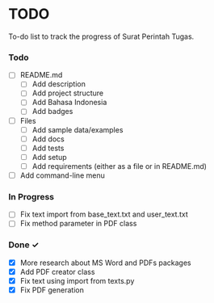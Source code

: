 # TODO

To-do list to track the progress of Surat Perintah Tugas.

### Todo

- [ ] README.md
    + [ ] Add description
    + [ ] Add project structure
    + [ ] Add Bahasa Indonesia
    + [ ] Add badges

- [ ] Files
    + [ ] Add sample data/examples
    + [ ] Add docs
    + [ ] Add tests
    + [ ] Add setup
    + [ ] Add requirements (either as a file or in README.md)
    
- [ ] Add command-line menu

### In Progress

- [ ] Fix text import from base_text.txt and user_text.txt
- [ ] Fix method parameter in PDF class

### Done ✓

- [x] More research about MS Word and PDFs packages
- [x] Add PDF creator class
- [x] Fix text using import from texts.py
- [x] Fix PDF generation